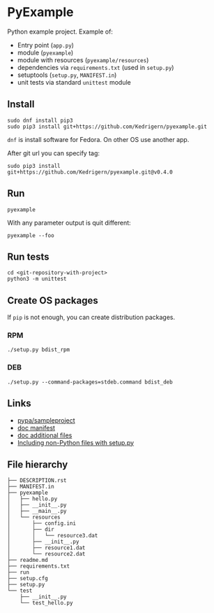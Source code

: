 PyExample
=========

Python example project. Example of:

* Entry point (`app.py`)
* module (`pyexample`)
* module with resources (`pyexample/resources`)
* dependencies via `requirements.txt` (used in `setup.py`)
* setuptools (`setup.py`, `MANIFEST.in`)
* unit tests via standard `unittest` module


Install
-------

```
sudo dnf install pip3
sudo pip3 install git+https://github.com/Kedrigern/pyexample.git
```

`dnf` is install software for Fedora. On other OS use another app.

After git url you can specify tag:

```
sudo pip3 install git+https://github.com/Kedrigern/pyexample.git@v0.4.0
```

Run
---

```
pyexample
```

With any parameter output is quit different:

```
pyexample --foo
```

Run tests
---------

```
cd <git-repository-with-project>
python3 -m unittest
```

Create OS packages
------------------

If `pip` is not enough, you can create distribution packages.

### RPM

```
./setup.py bdist_rpm
```
### DEB

```
./setup.py --command-packages=stdeb.command bdist_deb
```


Links
-----

* [pypa/sampleproject](http://github.com/pypa/sampleproject)
* [doc manifest](https://docs.python.org/3.4/distutils/sourcedist.html#specifying-the-files-to-distribute)
* [doc additional files](https://docs.python.org/3.4/distutils/setupscript.html#installing-additional-files)
* [Including non-Python files with setup.py](http://stackoverflow.com/questions/1612733/including-non-python-files-with-setup-py)

File hierarchy
--------------

```
├── DESCRIPTION.rst
├── MANIFEST.in
├── pyexample
│   ├── hello.py
│   ├── __init__.py
│   ├── __main__.py
│   └── resources
│       ├── config.ini
│       ├── dir
│       │   └── resource3.dat
│       ├── __init__.py
│       ├── resource1.dat
│       └── resource2.dat
├── readme.md
├── requirements.txt
├── run
├── setup.cfg
├── setup.py
└── test
    ├── __init__.py
    └── test_hello.py
```
